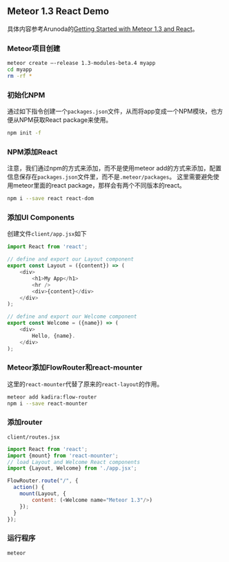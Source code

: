 ## Meteor 1.3 React Demo

具体内容参考Arunoda的[Getting Started with Meteor 1.3 and React](https://voice.kadira.io/getting-started-with-meteor-1-3-and-react-15e071e41cd1#.3eh6hnjog)。


### Meteor项目创建

```bash
meteor create —-release 1.3-modules-beta.4 myapp
cd myapp
rm -rf *
```

### 初始化NPM

通过如下指令创建一个`packages.json`文件，从而将app变成一个NPM模块，也方便从NPM获取React package来使用。

```bash
npm init -f
```

### NPM添加React
注意，我们通过npm的方式来添加，而不是使用meteor add的方式来添加，配置信息保存在`packages.json`文件里，而不是`.meteor/packages`。
这里需要避免使用meteor里面的react package，那样会有两个不同版本的react。

```bash
npm i --save react react-dom
```

### 添加UI Components
创建文件`client/app.jsx`如下

```js
import React from 'react';

// define and export our Layout component
export const Layout = ({content}) => (
    <div>
        <h1>My App</h1>
        <hr />
        <div>{content}</div>
    </div>
);

// define and export our Welcome component
export const Welcome = ({name}) => (
    <div>
        Hello, {name}.
    </div>
);
```



### Meteor添加FlowRouter和react-mounter

这里的`react-mounter`代替了原来的`react-layout`的作用。

```bash
meteor add kadira:flow-router
npm i --save react-mounter
```

### 添加router

`client/routes.jsx`

```js
import React from 'react';
import {mount} from 'react-mounter';
// load Layout and Welcome React components
import {Layout, Welcome} from './app.jsx';

FlowRouter.route("/", {
  action() {
    mount(Layout, {
        content: (<Welcome name="Meteor 1.3"/>)
    });
  }
});
```

### 运行程序

```bash
meteor
```
